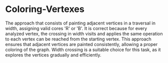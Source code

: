 # Coloring-Vertexes

The approach that consists of painting adjacent vertices in a traversal
in width, assigning valid cores 'R' or 'B'. It is correct because for every
analyzed vertex, the crossing in width visits and applies the same operation to
each vertex can be reached from the starting vertex. This approach ensures that
adjacent vertices are painted consistently, allowing a
proper coloring of the graph. Width crossing is a suitable choice
for this task, as it explores the vertices gradually and efficiently.
